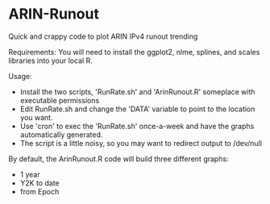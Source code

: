 ARIN-Runout
===========

Quick and crappy code to plot ARIN IPv4 runout trending

Requirements:
	You will need to install the  ggplot2, nlme, splines, and scales libraries into your local R.

Usage:
 * Install the two scripts, 'RunRate.sh' and 'ArinRunout.R' someplace with executable permissions
 * Edit RunRate.sh and change the 'DATA' variable to point to the location you want.
 * Use 'cron' to exec the 'RunRate.sh' once-a-week and have the graphs automatically generated.
 * The script is a little noisy, so you may want to redirect output to /dev/null


By default, the ArinRunout.R code will build three different graphs:
 * 1 year
 * Y2K  to date
 * from Epoch


